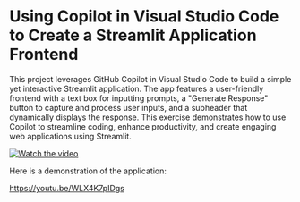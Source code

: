 # Using Copilot in Visual Studio Code to Create a Streamlit Application Frontend

This project leverages GitHub Copilot in Visual Studio Code to build a simple yet interactive Streamlit application. 
The app features a user-friendly frontend with a text box for inputting prompts, a "Generate Response" button to capture and process user inputs, and a subheader that dynamically displays the response. This exercise demonstrates how to use Copilot to streamline coding, enhance productivity, and create engaging web applications using Streamlit.

[![Watch the video](https://img.youtube.com/vi/WLX4K7pIDgs/maxresdefault.jpg)](https://www.youtube.com/watch?v=YOUR_VIDEO_ID)

Here is a demonstration of the application:

https://youtu.be/WLX4K7pIDgs
